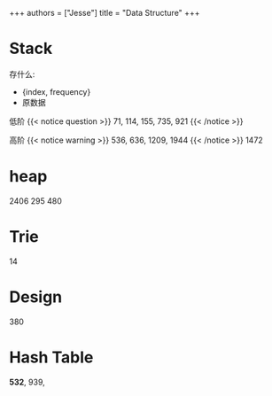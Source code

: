 +++
authors = ["Jesse"]
title = "Data Structure"
+++

# Stack

存什么:

- {index, frequency}
- 原数据

低阶
{{< notice question >}}
71, 114, 155, 735, 921
{{< /notice >}}

高阶
{{< notice warning >}}
536, 636, 1209, 1944
{{< /notice >}}
1472

# heap

2406
295
480

# Trie

14

# Design

380

# Hash Table

**532**, 939,
